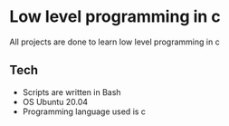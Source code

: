 # Low level programming in c

All projects are done to learn low level programming in c

## Tech
* Scripts are written in Bash
* OS Ubuntu 20.04
* Programming language used is c

